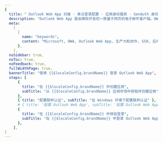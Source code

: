 ```yaml
---
{
  title: " Outlook Web App 对接 - 单点登录配置 - 应用身份服务 - GenAuth 身份云",
  description: "Outlook Web App 是由微软开发的一款基于网页的电子邮件客户端。OWA 提供了与 Microsoft Exchange Server 邮箱的在线访问和管理功能，允许用户通过网页浏览器而不是本地安装的邮件客户端来访问和管理其电子邮件、日历、联系人和任务等信息。",
  meta:
    [
      {
        name: "keywords",
        content: "Microsoft, OWA, Outlook Web App, 生产力和协作, SSO, 应用身份服务, 单点登录配置, Authing身份云",
      },
    ],
  noSidebar: true,
  noToc: true,
  noFeedback: true,
  fullWidthPage: true,
  bannerTitle: "使用 {{$localeConfig.brandName}} 登录 Outlook Web App",
  steps: [
      {
        title: "在 {{$localeConfig.brandName}} 中创建应用",
        subTitle: "从 {{$localeConfig.brandName}} 应用市场中获取并创建应用",
      },
      { title: "配置联邦认证", subTitle: "在 Windows 环境下配置联邦认证" },
      # { title: '配置 Outlook Web App', subTitle: '配置 Outlook Web App' },
      {
        title: "在 {{$localeConfig.brandName}} 中体验登录",
        subTitle: "在 {{$localeConfig.brandName}} 中登录 Outlook Web App",
      },
    ],
}
---
```


<IntegrationDetail/>
